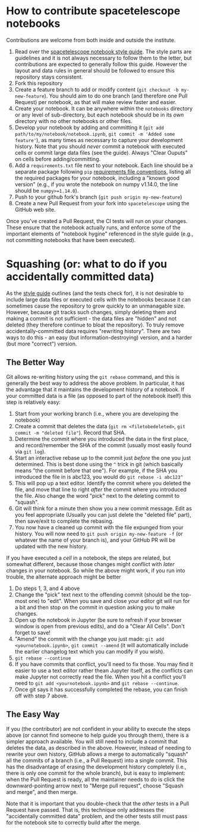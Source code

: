 # How to contribute spacetelescope notebooks

Contributions are welcome from both inside and outside the institute.

1. Read over the [spacetelescope notebook style guide](https://github.com/spacetelescope/style-guides/blob/master/guides/jupyter-notebooks.md). The style parts are guidelines and it is not always necessary to follow them to the letter, but contributions are expected to generally follow this guide.  However the layout and data rules in general should be followed to ensure this repository stays consistent.
2. Fork this repository
3. Create a feature branch to add or modify content (`git checkout -b my-new-feature`).  You should aim to do one branch (and therefore one Pull Request) per notebook, as that will make review faster and easier. 
4. Create your notebook. It can be anywhere within the `notebooks` directory or any level of sub-directory, but each notebook should be in its *own* directory with no other notebooks or other files.
5. Develop your notebook by adding and committing it (`git add path/to/my/notebook/notebook.ipynb`,  `git commit -m 'Added some feature'`), as many times as necessary to capture your development history.  Note that you should *never* commit a notebook with executed cells or commit large data files (see the guide).  Always "Clear Ouputs" on cells before adding/committing.
6.  Add a ``requirements.txt`` file next to your notebook.  Each line should be a separate package following `pip` [requirements file conventions](https://pip.pypa.io/en/stable/reference/pip_install/#requirement-specifiers), listing all the required packages for your notebook, including a "known good version" (e.g., if you wrote the notebook on numpy v1.14.0, the line should be ``numpy>=1.14.0``).
7. Push to your github fork's branch (`git push origin my-new-feature`)
8. Create a new Pull Request from your fork into `spacetelescope` using the GitHub web site.

Once you've created a Pull Request, the CI tests will run on your changes.  These ensure that the notebook actually runs, and enforce some of the important elements of "notebook hygine" referenced in the style guide (e.g., not committing notebooks that have been executed).

# Squashing (or: what to do if you accidentally committed data)

As the [style guide](https://github.com/spacetelescope/style-guides/blob/master/guides/jupyter-notebooks.md) outlines (and the tests check for), it is not desirable to include large data files or executed cells with the notebooks because it can sometimes cause the repository to grow quickly to an unmanagable size. However, because git tracks such changes, simply deleting them and making a commit is not sufficient - the data files are "hidden" and not deleted (they therefore continue to bloat the repository). To truly remove accidentally-committed data requires "rewriting history".  There are two ways to do this - an easy (but information-destroying) version, and a harder (but more "correct") version.

## The Better Way

Git allows re-writing history using the `git rebase` command, and this is generally the best way to address the above problem. In particular, it has the advantage that it maintains the development history of a notebook.  If your committed data is a file (as opposed to part of the notebook itself) this step is relatively easy:

1. Start from your working branch (i.e., where you are developing the notebook)
2. Create a commit that deletes the data (`git rm <filetobedeleted>`, `git commit -m "deleted file"`).  Record that SHA.
3. Determine the commit where you introduced the data in the first place, and record/remember the SHA of the commit (usually most easily found via `git log`).
4. Start an interactive rebase up to the commit just *before* the one you just determined.  This is best done using the `^` trick in git (which basically means "the commit before that one").  For example, if the SHA you introduced the file in is abc123, you would do `git rebase -i abc123^`
5. This will pop up a text editor.  Identify the commit where you deleted the file, and move that line to right *after* the commit where you introduced the file.  Also change the word "pick" next to the deleting commit to "squash".
6. Git will think for a minute then show you a new commit message.  Edit as you feel appropriate (Usually you can just delete the "deleted file" part), then save/exit to complete the rebasing.  
7. You now have a cleaned up commit with the file expunged from your history.  You will now need to `git push origin my-new-feature -f` (or whatever the name of your branch is), and your GitHub PR will be updated with the new history.

If you have executed a *cell* in a notebook, the steps are related, but somewhat different, because those changes might conflict with *later* changes in your notebook. So while the above might work, if you run into trouble, the alternate approach might be better
1. Do steps 1, 3, and 4 above
2. Change the "pick" text next to the offending commit (should be the top-most one) to "edit".  When you save and close your editor git will run for a bit and then stop on the commit in question asking you to make changes.
3. Open up the notebook in Jupyter (be sure to refresh if your browser window is open from previous edits), and do a "Clear All Cells". Don't forget to save!
4. "Amend" the commit with the change you just made: `git add <yournotebook.ipynb>`, `git commit --amend` (it will automatically include the earlier changelog text which you can modify if you wish).
5. `git rebase --continue`
6. If you have commits that conflict, you'll need to fix those.  You may find it easier to use a text editor rather thean Jupyter itself, as the conflicts can make Jupyter not correctly read the file. When you hit a conflict you'll need to  `git add <yournotebook.ipynb>` and `git rebase --continue`.
7. Once git says it has successfully completed the rebase, you can finish off with step 7 above.


## The Easy Way

If you (the contributor) are not confident in your ability to execute the steps above (or cannot find someone to help guide you through them), there is a simpler approach available.  You will still need to include a commit that deletes the data, as described in the above. However, instead of needing to rewrite your own history, GitHub allows a merge to automatically "squash" all the commits of a branch (i.e., a Pull Request) into a single commit.  This has the disadvantage of erasing the development history completely (i.e., there is only one commit for the whole branch), but is easy to implement: when the Pull Request is ready, all the maintainer needs to do is click the downward-pointing arrow next to "Merge pull request", choose "Squash and merge", and then merge.

Note that it is important that you double-check that the *other* tests in a Pull Request have passed.  That is, this technique only addresses the "accidentally committed data" problem, and the other tests still must pass for the notebook site to correctly build after the merge.
